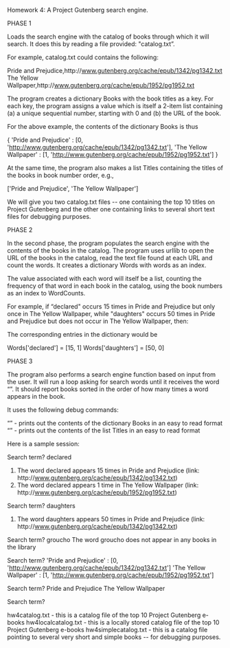 Homework 4: A Project Gutenberg search engine.


PHASE 1

Loads the search engine with the catalog of books through which it will search. It does this by reading a file provided: "catalog.txt”.

For example, catalog.txt could contains the following:
 
Pride and Prejudice,http://<a href="http://www.gutenberg.org/cache/epub/1342/pg1342.txt" target="_blank">www.gutenberg.org/cache/epub/1342/pg1342.txt</a>
The Yellow Wallpaper,http://<a href="http://www.gutenberg.org/cache/epub/1952/pg1952.txt" target="_blank">www.gutenberg.org/cache/epub/1952/pg1952.txt</a>

The program creates a dictionary Books with the book titles as a key.  For each key, the program assigns a value which is itself a 2-item list containing (a) a unique sequential number, starting with 0 and (b) the URL of the book.

For the above example, the contents of the dictionary Books is thus
 
{ 'Pride and Prejudice' : [0, '<a href="http://www.gutenberg.org/cache/epub/1342/pg1342.txt" target="_blank">http://www.gutenberg.org/cache/epub/1342/pg1342.txt</a>'], 'The Yellow Wallpaper' : [1, '<a href="http://www.gutenberg.org/cache/epub/1952/pg1952.txt" target="_blank">http://www.gutenberg.org/cache/epub/1952/pg1952.txt</a>'] }

At the same time, the program also makes a list Titles containing the titles of the books in book number order, e.g.,
 
['Pride and Prejudice', 'The Yellow Wallpaper']

We will give you two catalog.txt files -- one containing the top 10 titles on Project Gutenberg and the other one containing links to several short text files for debugging purposes.

PHASE 2

In the second phase, the program populates the search engine with the contents of the books in the catalog. The program uses urllib to open the URL of the books in the catalog, read the text file found at each URL and count the words. It creates a dictionary Words with words as an index.  

The value associated with each word will itself be a list, counting the frequency of that word in each book in the catalog, using the book numbers as an index to WordCounts.  

For example, if “declared" occurs 15 times in Pride and Prejudice but only once in The Yellow Wallpaper, while "daughters" occurs 50 times in Pride and Prejudice but does not occur in The Yellow Wallpaper, then:

The corresponding entries in the dictionary would be
 
Words['declared'] = [15, 1]
Words['daughters'] = [50, 0]

PHASE 3

The program also performs a search engine function based on input from the user.  It will run a loop asking for search words until it receives the word “<terminate>”.  It should report books sorted in the order of how many times a word appears in the book.

It uses the following debug commands:

“<catalog>” - prints out the contents of the dictionary Books in an easy to read format
“<titles>” - prints out the contents of the list Titles in an easy to read format

Here is a sample session:
 
Search term?  declared
1.  The word declared appears 15 times in Pride and Prejudice (link:  http://<a href="http://www.gutenberg.org/cache/epub/1342/pg1342.txt" target="_blank">www.gutenberg.org/cache/epub/1342/pg1342.txt</a>)
2.  The word declared appears 1 time in The Yellow Wallpaper (link:  http://<a href="http://www.gutenberg.org/cache/epub/1952/pg1952.txt" target="_blank">www.gutenberg.org/cache/epub/1952/pg1952.txt</a>)

Search term?  daughters
1.  The word daughters appears 50 times in Pride and Prejudice (link:  http://<a href="http://www.gutenberg.org/cache/epub/1342/pg1342.txt" target="_blank">www.gutenberg.org/cache/epub/1342/pg1342.txt</a>)

Search term?  groucho
The word groucho does not appear in any books in the library

Search term?  <catalog>
'Pride and Prejudice' : [0, '<a href="http://www.gutenberg.org/cache/epub/1342/pg1342.txt" target="_blank">http://www.gutenberg.org/cache/epub/1342/pg1342.txt</a>']
'The Yellow Wallpaper' : [1, '<a href="http://www.gutenberg.org/cache/epub/1952/pg1952.txt" target="_blank">http://www.gutenberg.org/cache/epub/1952/pg1952.txt</a>']

Search term?  <titles>
Pride and Prejudice
The Yellow Wallpaper

Search term?  <terminate>

hw4catalog.txt - this is a catalog file of the top 10 Project Gutenberg e-books
hw4localcatalog.txt - this is a locally stored catalog file of the top 10 Project Gutenberg e-books
hw4simplecatalog.txt - this is a catalog file pointing to several very short and simple books -- for debugging purposes.